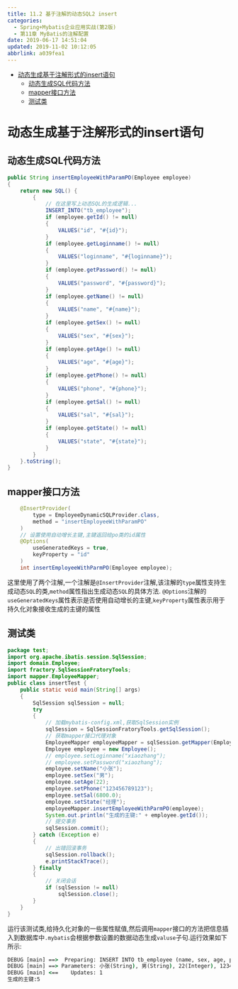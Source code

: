 ```yaml
---
title: 11.2 基于注解的动态SQL2 insert
categories: 
  - Spring+Mybatis企业应用实战(第2版)
  - 第11章 MyBatis的注解配置
date: 2019-06-17 14:51:04
updated: 2019-11-02 10:12:05
abbrlink: a039fea1
---
```

<div id='my_toc'>

- [动态生成基于注解形式的insert语句](/JavaReadingNotes/a039fea1/#动态生成基于注解形式的insert语句)
    - [动态生成SQL代码方法](/JavaReadingNotes/a039fea1/#动态生成SQL代码方法)
    - [mapper接口方法](/JavaReadingNotes/a039fea1/#mapper接口方法)
    - [测试类](/JavaReadingNotes/a039fea1/#测试类)

</div>
<!--more-->
<script>if (navigator.platform.toLowerCase() == 'win32'){document.getElementById('my_toc').style.display = 'none';}</script>

<!--end-->
# 动态生成基于注解形式的insert语句 #
## 动态生成SQL代码方法 ##
```java
public String insertEmployeeWithParamPO(Employee employee)
{
    return new SQL() {
        {
            // 在这里写上动态SQL的生成逻辑...
            INSERT_INTO("tb_employee");
            if (employee.getId() != null)
            {
                VALUES("id", "#{id}");
            }
            if (employee.getLoginname() != null)
            {
                VALUES("loginname", "#{loginname}");
            }
            if (employee.getPassword() != null)
            {
                VALUES("password", "#{password}");
            }
            if (employee.getName() != null)
            {
                VALUES("name", "#{name}");
            }
            if (employee.getSex() != null)
            {
                VALUES("sex", "#{sex}");
            }
            if (employee.getAge() != null)
            {
                VALUES("age", "#{age}");
            }
            if (employee.getPhone() != null)
            {
                VALUES("phone", "#{phone}");
            }
            if (employee.getSal() != null)
            {
                VALUES("sal", "#{sal}");
            }
            if (employee.getState() != null)
            {
                VALUES("state", "#{state}");
            }
        }
    }.toString();
}
```
## mapper接口方法 ##
```java
    @InsertProvider(
        type = EmployeeDynamicSQLProvider.class,
        method = "insertEmployeeWithParamPO"
    )
    // 设置使用自动增长主键,主键返回给po类的id属性
    @Options(
        useGeneratedKeys = true,
        keyProperty = "id"
    )
    int insertEmployeeWithParmPO(Employee employee);
```
这里使用了两个注解,一个注解是`@InsertProvider`注解,该注解的`type`属性支持生成动态`SQL`的类,`method`属性指出生成动态`SQL`的具体方法.
`@Options`注解的`useGeneratedKeys`属性表示是否使用自动增长的主键,`keyProperty`属性表示用于持久化对象接收生成的主键的属性
## 测试类 ##
```java
package test;
import org.apache.ibatis.session.SqlSession;
import domain.Employee;
import fractory.SqlSessionFratoryTools;
import mapper.EmployeeMapper;
public class insertTest {
    public static void main(String[] args)
    {
        SqlSession sqlSession = null;
        try
        {
            // 加载mybatis-config.xml,获取SqlSession实例
            sqlSession = SqlSessionFratoryTools.getSqlSession();
            // 获取mapper接口代理对象
            EmployeeMapper employeeMapper = sqlSession.getMapper(EmployeeMapper.class);
            Employee employee = new Employee();
            // employee.setLoginname("xiaozhang");
            // employee.setPassword("xiaozhang");
            employee.setName("小张");
            employee.setSex("男");
            employee.setAge(22);
            employee.setPhone("123456789123");
            employee.setSal(6800.0);
            employee.setState("经理");
            employeeMapper.insertEmployeeWithParmPO(employee);
            System.out.println("生成的主键:" + employee.getId());
            // 提交事务
            sqlSession.commit();
        } catch (Exception e)
        {
            // 出错回滚事务
            sqlSession.rollback();
            e.printStackTrace();
        } finally
        {
            // 关闭会话
            if (sqlSession != null)
                sqlSession.close();
        }
    }
}
```
运行该测试类,给持久化对象的一些属性赋值,然后调用`mapper`接口的方法把信息插入到数据库中`.mybatis`会根据参数设置的数据动态生成`valuse`子句.运行效果如下所示:
```cmd
DEBUG [main] ==>  Preparing: INSERT INTO tb_employee (name, sex, age, phone, sal, state) VALUES (?, ?, ?, ?, ?, ?) 
DEBUG [main] ==> Parameters: 小张(String), 男(String), 22(Integer), 123456789123(String), 6800.0(Double), 经理(String)
DEBUG [main] <==    Updates: 1
生成的主键:5
```


